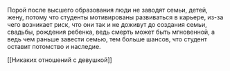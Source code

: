 Порой после высшего образования люди не заводят семьи, детей, жену, потому что студенты мотивированы развиваться в карьере, из-за чего возникает риск, что они так и не доживут до создания семьи, свадьбы, рождения ребенка, ведь смерть может быть мгновенной, а ведь чем раньше завести семью, тем больше шансов, что студент оставит потомство и наследие.

[[Никаких отношений с девушкой]]